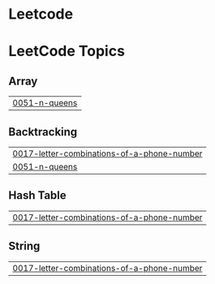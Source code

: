 # Leetcode
<!---LeetCode Topics Start-->
# LeetCode Topics
## Array
|  |
| ------- |
| [0051-n-queens](https://github.com/cocorig/Leetcode/tree/master/0051-n-queens) |
## Backtracking
|  |
| ------- |
| [0017-letter-combinations-of-a-phone-number](https://github.com/cocorig/Leetcode/tree/master/0017-letter-combinations-of-a-phone-number) |
| [0051-n-queens](https://github.com/cocorig/Leetcode/tree/master/0051-n-queens) |
## Hash Table
|  |
| ------- |
| [0017-letter-combinations-of-a-phone-number](https://github.com/cocorig/Leetcode/tree/master/0017-letter-combinations-of-a-phone-number) |
## String
|  |
| ------- |
| [0017-letter-combinations-of-a-phone-number](https://github.com/cocorig/Leetcode/tree/master/0017-letter-combinations-of-a-phone-number) |
<!---LeetCode Topics End-->